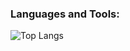 ### Languages and Tools:

![Top Langs](https://github-readme-stats.vercel.app/api/top-langs/?username=RusaUB&theme=tokyonight)
